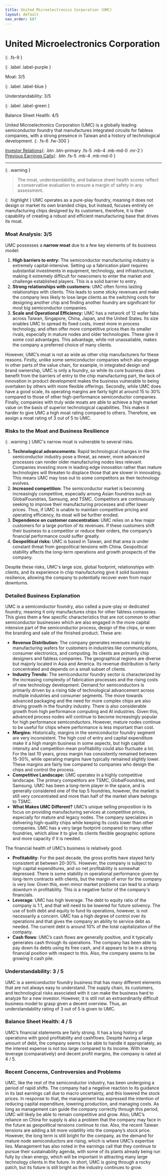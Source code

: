 ```yaml
---
title: United Microelectronics Corporation (UMC)
layout: default
nav_order: 687
---
```


# United Microelectronics Corporation
{: .fs-9 }

{: .label .label-purple }

Moat: 3/5

{: .label .label-blue }

Understandability: 3/5

{: .label .label-green }

Balance Sheet Health: 4/5

United Microelectronics Corporation (UMC) is a globally leading semiconductor foundry that manufactures integrated circuits for fabless companies, with a strong presence in Taiwan and a history of technological development.
{: .fs-6 .fw-300 }

[Investor Relations](https://www.google.com/search?q=UMC+investor+relations){: .btn .btn-primary .fs-5 .mb-4 .mb-md-0 .mr-2 }
[Previous Earnings Calls](https://discountingcashflows.com/company/UMC/transcripts/){: .btn .fs-5 .mb-4 .mb-md-0 }

---

{: .warning }
>The moat, understandability, and balance sheet health scores reflect a conservative evaluation to ensure a margin of safety in any assessment.



{: .highlight }
UMC operates as a pure-play foundry, meaning it does not design or market its own branded chips, but instead, focuses entirely on manufacturing chips designed by its customers, therefore, it is their capability of creating a robust and efficient manufacturing base that drives its moat.

### Moat Analysis: 3/5
UMC possesses a **narrow moat** due to a few key elements of its business model:
1. **High barriers to entry:** The semiconductor manufacturing industry is extremely capital-intensive. Setting up a fabrication plant requires substantial investments in equipment, technology, and infrastructure, making it extremely difficult for newcomers to enter the market and challenge established players. This is a solid barrier to entry.
2.  **Strong relationships with customers:** UMC often forms lasting relationships with clients. This leads to some sticky revenues and make the company less likely to lose large clients as the switching costs for designing another chip and finding another foundry are significant for most big semiconductor companies.
3.  **Scale and Operational Efficiency:** UMC has a network of 12 wafer fabs across Taiwan, Singapore, China, Japan, and the United States. Its size enables UMC to spread its fixed costs, invest more in process technology, and often offer more competitive prices than its smaller rivals, especially in mature nodes and older technologies. These give it some cost advantages. This advantage, while not unassailable, makes the company a preferred choice of many clients.

   However, UMC’s moat is not as wide as other chip manufacturers for these reasons. Firstly, unlike some semiconductor companies which also engage in other parts of the value chain, for example, in integrated design and brand ownership, UMC is only a foundry, so while its core business does benefit from the barriers of entry to the chip manufacturing part, the lack of innovation in product development makes the business vulnerable to being overtaken by others with more flexible offerings. Secondly, while UMC does have a good scale, its operating margins are fairly tight at around 15 to 30% compared to those of other high-performance semiconductor companies. Finally, companies with truly wide moats are able to achieve a high market value on the basis of superior technological capabilities. This makes it harder to give UMC a high moat rating compared to others. Therefore, we assign a moat rating of 3 out of 5 to UMC.

### Risks to the Moat and Business Resilience

{: .warning }
UMC's narrow moat is vulnerable to several risks.

1. **Technological advancements:** Rapid technological changes in the semiconductor industry pose a threat, as newer, more advanced processes can render older manufacturing nodes less relevant. Companies investing more in leading edge innovation rather than mature technologies will threaten to displace those that are slower in innovating. This means UMC may lose out to some competitors as their technology evolves.
2.  **Increased competition:** The semiconductor market is becoming increasingly competitive, especially among Asian foundries such as GlobalFoundries, Samsung, and TSMC. Competitors are continuously seeking to improve their manufacturing processes and offer lower prices. Thus, if UMC is unable to maintain competitive pricing and operating efficiency, its moat will be further eroded.
3.  **Dependence on customer concentration:** UMC relies on a few major customers for a large portion of its revenues. If these customers shift their business to a competitor or reduce their orders, the company’s financial performance could suffer greatly.
4.  **Geopolitical risks:** UMC is based in Taiwan, and that area is under constant threat from geopolitical tensions with China. Geopolitical stability affects the long-term operations and growth prospects of the company.

Despite these risks, UMC's large size, global footprint, relationships with clients, and its experience in chip manufacturing give it solid business resilience, allowing the company to potentially recover even from major downturns.

### Detailed Business Explanation
UMC is a semiconductor foundry, also called a pure-play or dedicated foundry, meaning it only manufactures chips for other fabless companies. This gives them a few specific characteristics that are not common to other semiconductor businesses which are also engaged in the more capital intensive part of the semiconductor process, design of the chips, or even the branding and sale of the finished product. These are:

*   **Revenue Distribution:** The company generates revenues mainly by manufacturing wafers for customers in industries like communications, consumer electronics, and computing. Its clients are primarily chip designers and fabless companies. The geographical regions are diverse but majorly located in Asia and America. Its revenue distribution is fairly concentrated and depends on a small subset of clients.
*   **Industry Trends:** The semiconductor foundry sector is characterized by the increasing complexity of fabrication processes and the rising costs of new technology development. Demand for semiconductors is primarily driven by a rising tide of technological advancement across multiple industries and consumer segments. The move towards advanced packaging and the need for more complex chips are also driving growth in the foundry industry. There is also considerable growth from high performance computing and AI industries. Given this, advanced process nodes will continue to become increasingly popular for high performance semiconductors. However, mature nodes continue to be useful for chips where performance is less important than cost.
*   **Margins:** Historically, margins in the semiconductor foundry segment are very inconsistent. The high cost of entry and capital expenditure make it a high margin business in some aspects, but high capital intensity and competition mean profitability could also fluctuate a lot. For the last 10 years, gross margin has consistently remained between 15-30%, while operating margins have typically remained slightly lower. These margins are fairly low compared to companies who design the chips and control the process.
*   **Competitive Landscape:** UMC operates in a highly competitive landscape. The primary competitors are TSMC, GlobalFoundries, and Samsung. UMC has been a long-term player in the space, and is generally considered one of the top 5 foundries, however, the market is still very concentrated and more than half of the market share belongs to TSMC.
*   **What Makes UMC Different?** UMC’s unique selling proposition is its focus on providing manufacturing services at competitive prices, especially for mature and legacy nodes. The company specializes in delivering high-quality chips while keeping its costs lower than other companies. UMC has a very large footprint compared to many other foundries, which allow it to give its clients flexible geographic options and more capacity if it is needed.

The financial health of UMC’s business is relatively good.

*   **Profitability**: For the past decade, the gross profits have stayed fairly consistent at between 20-30%. However, the company is subject to high capital expenditures, and so net profitability is somewhat depressed. There is some stability in operational performance given by long-term contracts with clients, but the margin of error for the company is very low. Given this, even minor market problems can lead to a sharp downturn in profitability. This is a negative factor of the company's financials.
*   **Leverage**: UMC has high leverage. The debt to equity ratio of the company is 1:1, and that will need to be lowered for future solvency. The use of both debt and equity to fund its operations, however, is not necessarily a concern. UMC has a high degree of control over its operations and that gives the company an ability to service debt as needed. The current debt is around 10% of the total capitalization of the company.
*   **Cash flows**: UMC’s cash flows are generally positive, and it typically generates cash through its operations. The company has been able to pay down its debts using its free cash, and it appears to be in a strong financial position with respect to this. Also, the company seems to be growing it cash pile.

### Understandability: 3 / 5
UMC is a semiconductor foundry business that has many different elements that are not always easy to understand. The supply chain, its customers, and technological risks associated with it can make the business hard to analyze for a new investor. However, it is still not an extraordinarily difficult business model to grasp given a decent overview. Thus, an understandability rating of 3 out of 5 is given to UMC.

### Balance Sheet Health: 4 / 5
UMC’s financial statements are fairly strong. It has a long history of operations with good profitability and cashflows. Despite having a large amount of debt, the company seems to be able to handle it appropriately, as the interest expense is not too large compared to its income. With low leverage (comparatively) and decent profit margins, the company is rated at 4 / 5.

### Recent Concerns, Controversies and Problems
UMC, like the rest of the semiconductor industry, has been undergoing a period of rapid shifts. The company had a negative reaction to its guidance in its last earnings call due to macro uncertainty, and this lowered the stock prices. In response to that, the management has expressed the intention of reducing capital expenditure, lowering production, and managing costs. As long as management can guide the company correctly through this period, UMC will likely be able to remain competitive and grow.
Also, UMC’s reliance on China for supply is also a problem that the company may face in the future as geopolitical tensions continue to rise. Also, the recent Taiwan tensions are adding a bit more volatility into the company’s stock price.
However, the long term is still bright for the company, as the demand for mature node semiconductors are rising, which is where UMC’s expertise lies.
Management has also noted in the earnings call that they continue to pursue their sustainability agenda, with some of its plants already being run fully by clean energy, which will be important in attracting many large technology clients in the future.
In short, UMC is going through a rocky patch, but its future is still bright as the industry continues to grow.

